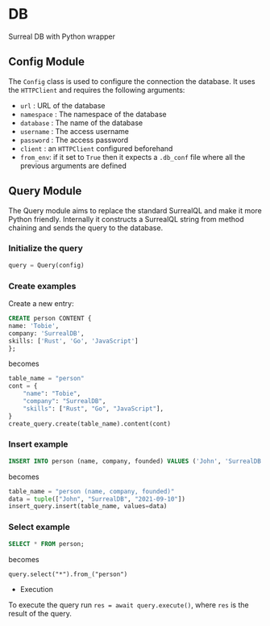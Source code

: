 # DB

Surreal DB with Python wrapper

## Config Module

The `Config` class is used to configure the connection the database. It uses the `HTTPClient` and requires the following arguments:

- `url` : URL of the database
- `namespace` : The namespace of the database
- `database` : The name of the database
- `username` : The access username
- `password` : The access password
- `client` : an `HTTPClient` configured beforehand
- `from_env`: if it set to `True` then it expects a `.db_conf` file where all the previous arguments are defined

## Query Module

The Query module aims to replace the standard SurrealQL and make it more Python friendly. Internally it constructs a SurrealQL string from method chaining and sends the query to the database.

### Initialize the query

```python
query = Query(config)
```

### Create examples

Create a new entry:

```sql
CREATE person CONTENT {
name: 'Tobie',
company: 'SurrealDB',
skills: ['Rust', 'Go', 'JavaScript']
};
```

becomes

```python
table_name = "person"
cont = {
    "name": "Tobie",
    "company": "SurrealDB",
    "skills": ["Rust", "Go", "JavaScript"],
}
create_query.create(table_name).content(cont)
```

### Insert example

```sql
INSERT INTO person (name, company, founded) VALUES ('John', 'SurrealDB', '2021-09-10');
```

becomes

```python
table_name = "person (name, company, founded)"
data = tuple(["John", "SurrealDB", "2021-09-10"])
insert_query.insert(table_name, values=data)
```

### Select example

```sql
SELECT * FROM person;
```

becomes

```
query.select("*").from_("person")
```

- Execution

To execute the query run `res = await query.execute()`, where `res` is the result of the query.
